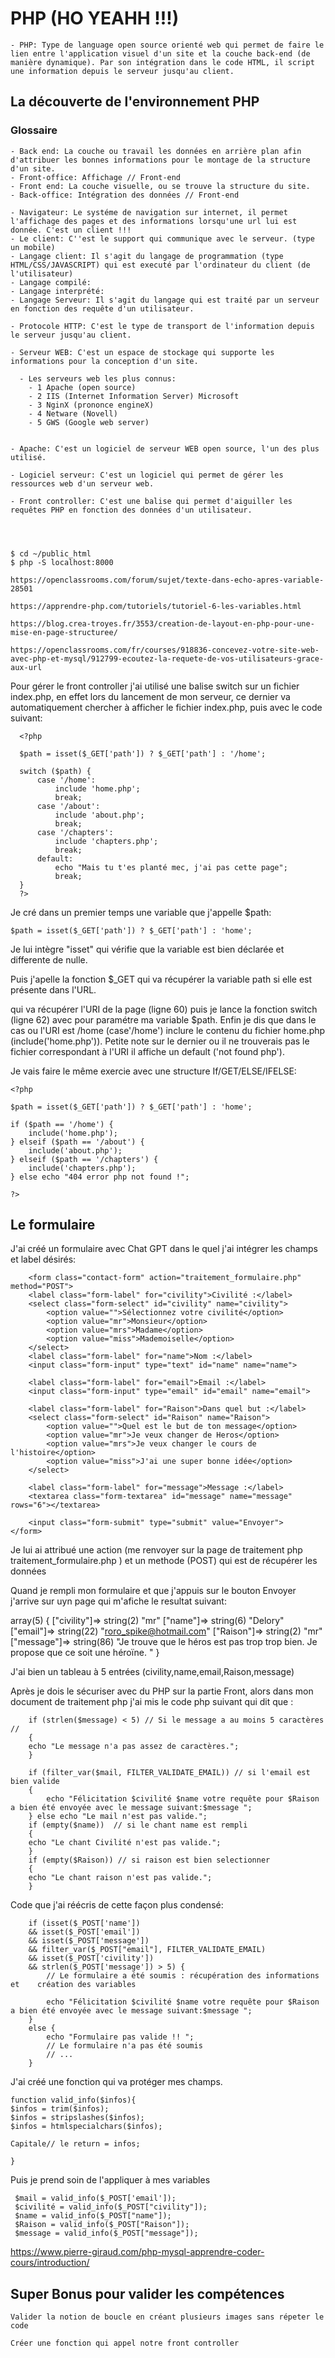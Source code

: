 

# PHP (HO YEAHH !!!)

    - PHP: Type de language open source orienté web qui permet de faire le lien entre l'application visuel d'un site et la couche back-end (de manière dynamique). Par son intégration dans le code HTML, il script une information depuis le serveur jusqu'au client.  

## La découverte de l'environnement PHP 

### Glossaire

    - Back end: La couche ou travail les données en arrière plan afin d'attribuer les bonnes informations pour le montage de la structure d'un site.  
    - Front-office: Affichage // Front-end
    - Front end: La couche visuelle, ou se trouve la structure du site. 
    - Back-office: Intégration des données // Front-end

    - Navigateur: Le systéme de navigation sur internet, il permet l'affichage des pages et des informations lorsqu'une url lui est donnée. C'est un client !!! 
    - Le client: C''est le support qui communique avec le serveur. (type un mobile) 
    - Langage client: Il s'agit du langage de programmation (type HTML/CSS/JAVASCRIPT) qui est executé par l'ordinateur du client (de l'utilisateur)
    - Langage compilé: 
    - Langage interprété: 
    - Langage Serveur: Il s'agit du langage qui est traité par un serveur en fonction des requête d'un utilisateur. 

    - Protocole HTTP: C'est le type de transport de l'information depuis le serveur jusqu'au client. 

    - Serveur WEB: C'est un espace de stockage qui supporte les informations pour la conception d'un site. 

      - Les serveurs web les plus connus: 
        - 1 Apache (open source)
        - 2 IIS (Internet Information Server) Microsoft
        - 3 NginX (prononce engineX)
        - 4 Netware (Novell)
        - 5 GWS (Google web server)
  
  
    - Apache: C'est un logiciel de serveur WEB open source, l'un des plus utilisé. 
  
    - Logiciel serveur: C'est un logiciel qui permet de gérer les ressources web d'un serveur web. 
   
    - Front controller: C'est une balise qui permet d'aiguiller les requêtes PHP en fonction des données d'un utilisateur. 




    $ cd ~/public_html
    $ php -S localhost:8000

    https://openclassrooms.com/forum/sujet/texte-dans-echo-apres-variable-28501

    https://apprendre-php.com/tutoriels/tutoriel-6-les-variables.html

    https://blog.crea-troyes.fr/3553/creation-de-layout-en-php-pour-une-mise-en-page-structuree/
    
    https://openclassrooms.com/fr/courses/918836-concevez-votre-site-web-avec-php-et-mysql/912799-ecoutez-la-requete-de-vos-utilisateurs-grace-aux-url


Pour gérer le front controller j'ai utilisé une balise switch sur un fichier index.php, en effet lors du lancement de mon serveur, ce dernier va automatiquement chercher à afficher le fichier index.php, puis avec le code suivant: 

      <?php
      
      $path = isset($_GET['path']) ? $_GET['path'] : '/home';
      
      switch ($path) {
          case '/home':
              include 'home.php';
              break;
          case '/about':
              include 'about.php';
              break;
          case '/chapters':
              include 'chapters.php';
              break;
          default:
              echo "Mais tu t'es planté mec, j'ai pas cette page";
              break;
      }
      ?>
      

Je cré dans un premier temps une variable que j'appelle $path:

    $path = isset($_GET['path']) ? $_GET['path'] : 'home';

Je lui intègre "isset" qui vérifie que la variable est bien déclarée et differente de nulle. 

Puis j'apelle la fonction $_GET qui va récupérer la variable path si elle est présente dans l'URL. 

qui va récupérer l'URI de la page (ligne 60) puis je lance la fonction switch (ligne 62) avec pour paramétre ma variable $path.
Enfin je dis que dans le cas ou l'URI est /home (case'/home') inclure le contenu du fichier home.php (include('home.php')). 
Petite note sur le dernier ou il ne trouverais pas le fichier correspondant à l'URI il affiche un default ('not found php'). 

Je vais faire le même exercie avec une structure If/GET/ELSE/IFELSE: 

    <?php

    $path = isset($_GET['path']) ? $_GET['path'] : 'home';

    if ($path == '/home') {
        include('home.php');
    } elseif ($path == '/about') {
        include('about.php');
    } elseif ($path == '/chapters') {
        include('chapters.php');
    } else echo "404 error php not found !";

    ?>

## Le formulaire

J'ai créé un formulaire avec Chat GPT dans le quel j'ai intégrer les champs et label désirés: 

        <form class="contact-form" action="traitement_formulaire.php" method="POST">
        <label class="form-label" for="civility">Civilité :</label>
        <select class="form-select" id="civility" name="civility">
            <option value="">Sélectionnez votre civilité</option>
            <option value="mr">Monsieur</option>
            <option value="mrs">Madame</option>
            <option value="miss">Mademoiselle</option>
        </select>
        <label class="form-label" for="name">Nom :</label>
        <input class="form-input" type="text" id="name" name="name">

        <label class="form-label" for="email">Email :</label>
        <input class="form-input" type="email" id="email" name="email">

        <label class="form-label" for="Raison">Dans quel but :</label>
        <select class="form-select" id="Raison" name="Raison">
            <option value="">Quel est le but de ton message</option>
            <option value="mr">Je veux changer de Heros</option>
            <option value="mrs">Je veux changer le cours de l'histoire</option>
            <option value="miss">J'ai une super bonne idée</option>
        </select>

        <label class="form-label" for="message">Message :</label>
        <textarea class="form-textarea" id="message" name="message" rows="6"></textarea>

        <input class="form-submit" type="submit" value="Envoyer">
    </form>


Je lui ai attribué une action (me renvoyer sur la page de traitement php traitement_formulaire.php ) et un methode (POST) qui est de récupérer les données

Quand je rempli mon formulaire et que j'appuis sur le bouton Envoyer j'arrive sur uyn page qui m'afiche le resultat suivant: 

array(5) { ["civility"]=> string(2) "mr" ["name"]=> string(6) "Delory" ["email"]=> string(22) "roro_spike@hotmail.com" ["Raison"]=> string(2) "mr" ["message"]=> string(86) "Je trouve que le héros est pas trop trop bien. Je propose que ce soit une héroïne. " }

J'ai bien un tableau à 5 entrées (civility,name,email,Raison,message)

Après je dois le sécuriser avec du PHP sur la partie Front, alors dans mon document de traitement php j'ai mis le code php suivant qui dit que :



        if (strlen($message) < 5) // Si le message a au moins 5 caractères // 
        {
        echo "Le message n'a pas assez de caractères.";
        } 

        if (filter_var($mail, FILTER_VALIDATE_EMAIL)) // si l'email est bien valide
        {
            echo "Félicitation $civilité $name votre requête pour $Raison a bien été envoyée avec le message suivant:$message ";
        } else echo "Le mail n'est pas valide.";
        if (empty($name))  // si le chant name est rempli 
        {
        echo "Le chant Civilité n'est pas valide.";
        } 
        if (empty($Raison)) // si raison est bien selectionner
        {
        echo "Le chant raison n'est pas valide.";
        } 

Code que j'ai réécris de cette façon plus condensé: 

        if (isset($_POST['name']) 
        && isset($_POST['email']) 
        && isset($_POST['message']) 
        && filter_var($_POST["email"], FILTER_VALIDATE_EMAIL) 
        && isset($_POST['civility']) 
        && strlen($_POST['message']) > 5) {
            // Le formulaire a été soumis : récupération des informations et    création des variables

            echo "Félicitation $civilité $name votre requête pour $Raison a bien été envoyée avec le message suivant:$message ";
        }
        else {
            echo "Formulaire pas valide !! ";
            // Le formulaire n'a pas été soumis
            // ...
        }




J'ai créé une fonction qui va protéger mes champs. 

    function valid_info($infos){
    $infos = trim($infos);
    $infos = stripslashes($infos);
    $infos = htmlspecialchars($infos);

    Capitale// le return = infos;

    }

Puis je prend soin de l'appliquer à mes variables

     $mail = valid_info($_POST['email']);
     $civilité = valid_info($_POST["civility"]);
     $name = valid_info($_POST["name"]);
     $Raison = valid_info($_POST["Raison"]);
     $message = valid_info($_POST["message"]);



https://www.pierre-giraud.com/php-mysql-apprendre-coder-cours/introduction/






## Super Bonus pour valider les compétences

    Valider la notion de boucle en créant plusieurs images sans répeter le code

    Créer une fonction qui appel notre front controller